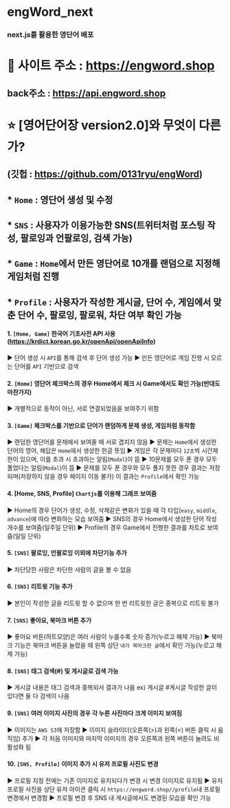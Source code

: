# engWord_next
### next.js를 활용한 영단어 배포

# 📖 사이트 주소 : https://engword.shop
## back주소 : https://api.engword.shop

# ⭐ [영어단어장 version2.0]와 무엇이 다른가?
## (깃헙 : https://github.com/0131ryu/engWord)

## * `Home` : 영단어 생성 및 수정 
## * `SNS` : 사용자가 이용가능한 SNS(트위터처럼 포스팅 작성, 팔로잉과 언팔로잉, 검색 가능)
## * `Game` : `Home`에서 만든 영단어로 10개를 랜덤으로 지정해 게임처럼 진행
## * `Profile` : 사용자가 작성한 게시글, 단어 수, 게임에서 맞춘 단어 수, 팔로잉, 팔로워, 차단 여부 확인 가능

#### 1. `[Home, Game]` 한국어 기초사전 API 사용(https://krdict.korean.go.kr/openApi/openApiInfo)
▶ 단어 생성 시 `API`를 통해 검색 후 단어 생성 가능
▶ 만든 영단어로 게임 진행 시 모르는 단어를 `API` 기반으로 검색

#### 2. `[Home]` 영단어 체크박스의 경우 Home에서 체크 시 Game에서도 확인 가능(반대도 마찬가지)
▶ 개별적으로 동작이 아닌, 서로 연결되었음을 보여주기 위함

#### 3. `[Game]` 체크박스를 기반으로 단어가 랜덤하게 문제 생성, 게임처럼 동작함
▶ 랜덤한 영단어를 문제에서 보여줄 때 서로 겹치지 않음
▶ 문제는 `Home`에서 생성한 단어의 영어, 해답은 `Home`에서 생성한 한글 뜻임
▶ 게임은 각 문제마다 `12초`씩 시간제한이 있으며, 이를 초과 시 초과하는 알림(`Modal`)이 뜸
▶ 10문제를 모두 푼 경우 모두 풀었다는 알림(`Modal`)이 뜸
▶ 문제를 모두 푼 경우와 모두 풀지 못한 경우 결과는 저장되며(저장하지 않을 경우 페이지 이동 불가) 
이 결과는 `Profile`에서 확인 가능

#### 4. [Home, SNS, Profile] `Chartjs`를 이용해 그래프 보여줌
▶ Home의 경우 단어가 생성, 수정, 삭제같은 변화가 있을 때 각 타입(`easy`, `middle`, `advance`)에 따라 변화하는 모습 보여줌
▶ SNS의 경우 Home에서 생성한 단어 작성 개수를 보여줌(일주일 단위)
▶ Profile의 경우 Game에서 진행한 결과를 차트로 보여줌(일일 단위)

#### 5. `[SNS]` 팔로잉, 언팔로잉 이외에 차단기능 추가
▶ 차단당한 사람은 차단한 사람의 글을 볼 수 없음

####  6. `[SNS]` 리트윗 기능 추가 
▶ 본인이 작성한 글을 리트윗 할 수 없으며 한 번 리트윗한 글은 중복으로 리트윗 불가

#### 7. `[SNS]` 좋아요, 북마크 버튼 추가
▶ 좋아요 버튼(하트모양)은 여러 사람이 누를수록 숫자 증가(누르고 해제 가능)
▶ 북마크 기능은 북마크 버튼을 눌렀을 때 왼쪽 상단 `내가 북마크한 글`에서 확인 가능(누르고 해제 가능)

#### 8. `[SNS]` 태그 검색(#) 및 게시글로 검색 가능
▶ 게시글 내용은 태그 검색과 중복되서 결과가 나옴 
ex) 게시글 #게시글 작성한 글이 있다면 둘 다 검색이 나옴

####  9. `[SNS]` 여러 이미지 사진의 경우 각 누른 사진마다 크게 이미지 보여짐
▶ 이미지는 `AWS S3`에 저장함
▶ 이미지 슬라이더(오른쪽(>)과 왼쪽(<) 버튼 클릭 시 움직임) 추가
▶ 각 처음 이미지와 마지막 이미지의 경우 오른쪽과 왼쪽 버튼이 눌려도 비활성화 됨

#### 10. `[SNS, Profile]` 이미지 추가 시 유저 프로필 사진도 변경
▶ 프로필 지정 전에는 기존 이미지로 유지되다가 변경 시 변경 이미지로 유지됨
▶ 유저 프로필 사진을 상단 유저 아이콘 클릭 시 `https://engword.shop//profile`내 프로필 변경에서 변경함
▶ 프로필 변경 후 SNS 내 게시글에서도 변경된 모습을 확인 가능

